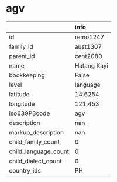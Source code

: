 # agv
|                      | info        |
|:---------------------|:------------|
| id                   | remo1247    |
| family_id            | aust1307    |
| parent_id            | cent2080    |
| name                 | Hatang Kayi |
| bookkeeping          | False       |
| level                | language    |
| latitude             | 14.6254     |
| longitude            | 121.453     |
| iso639P3code         | agv         |
| description          | nan         |
| markup_description   | nan         |
| child_family_count   | 0           |
| child_language_count | 0           |
| child_dialect_count  | 0           |
| country_ids          | PH          |